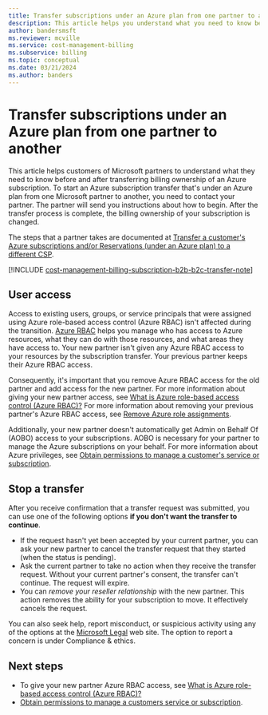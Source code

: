 ```yaml
---
title: Transfer subscriptions under an Azure plan from one partner to another
description: This article helps you understand what you need to know before and after you transfer billing ownership of your Azure subscription.
author: bandersmsft
ms.reviewer: mcville
ms.service: cost-management-billing
ms.subservice: billing
ms.topic: conceptual
ms.date: 03/21/2024
ms.author: banders
---
```


# Transfer subscriptions under an Azure plan from one partner to another

This article helps customers of Microsoft partners to understand what they need to know before and after transferring billing ownership of an Azure subscription. To start an Azure subscription transfer that's under an Azure plan from one Microsoft partner to another, you need to contact your partner. The partner will send you instructions about how to begin. After the transfer process is complete, the billing ownership of your subscription is changed.

The steps that a partner takes are documented at [Transfer a customer's Azure subscriptions and/or Reservations (under an Azure plan) to a different CSP](/partner-center/transfer-azure-subscriptions-under-azure-plan).

[!INCLUDE [cost-management-billing-subscription-b2b-b2c-transfer-note](../../../includes/cost-management-billing-subscription-b2b-b2c-transfer-note.md)]

## User access

Access to existing users, groups, or service principals that were assigned using Azure role-based access control (Azure RBAC) isn't affected during the transition. [Azure RBAC](../../role-based-access-control/overview.md) helps you manage who has access to Azure resources, what they can do with those resources, and what areas they have access to. Your new partner isn't given any Azure RBAC access to your resources by the subscription transfer. Your previous partner keeps their Azure RBAC access.

Consequently, it's important that you remove Azure RBAC access for the old partner and add access for the new partner. For more information about giving your new partner access, see [What is Azure role-based access control (Azure RBAC)?](../../role-based-access-control/overview.md) For more information about removing your previous partner's Azure RBAC access, see [Remove Azure role assignments](../../role-based-access-control/role-assignments-remove.md).

Additionally, your new partner doesn't automatically get Admin on Behalf Of (AOBO) access to your subscriptions. AOBO is necessary for your partner to manage the Azure subscriptions on your behalf. For more information about Azure privileges, see [Obtain permissions to manage a customer's service or subscription](/partner-center/customers-revoke-admin-privileges).

## Stop a transfer

After you receive confirmation that a transfer request was submitted, you can use one of the following options **if you don't want the transfer to continue**.

- If the request hasn't yet been accepted by your current partner, you can ask your new partner to cancel the transfer request that they started (when the status is pending).
- Ask the current partner to take no action when they receive the transfer request. Without your current partner's consent, the transfer can't continue. The request will expire.
- You can _remove your reseller relationship_ with the new partner. This action removes the ability for your subscription to move. It effectively cancels the request.

You can also seek help, report misconduct, or suspicious activity using any of the options at the [Microsoft Legal](https://www.microsoft.com/legal/) web site. The option to report a concern is under Compliance & ethics.

## Next steps

- To give your new partner Azure RBAC access, see [What is Azure role-based access control (Azure RBAC)?](../../role-based-access-control/overview.md)
- [Obtain permissions to manage a customers service or subscription](/partner-center/customers-revoke-admin-privileges).